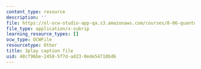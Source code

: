 ```yaml
---
content_type: resource
description: ''
file: https://ol-ocw-studio-app-qa.s3.amazonaws.com/courses/8-06-quantum-physics-iii-spring-2018/48cf96be24585f7dad230ede54718bd6_papfq4sdC3w.vtt
file_type: application/x-subrip
learning_resource_types: []
ocw_type: OCWFile
resourcetype: Other
title: 3play caption file
uid: 48cf96be-2458-5f7d-ad23-0ede54718bd6
---
```


